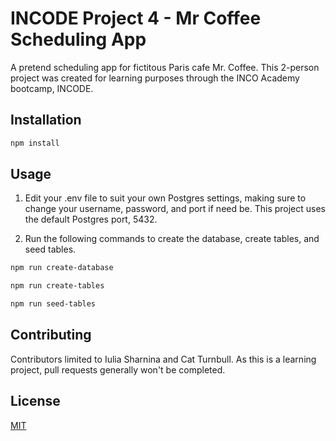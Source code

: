 # INCODE Project 4 - Mr Coffee Scheduling App

A pretend scheduling app for fictitous Paris cafe Mr. Coffee. This 2-person project was created for learning purposes through the INCO Academy bootcamp, INCODE.

## Installation

```zsh
npm install
```

## Usage

1. Edit your .env file to suit your own Postgres settings, making sure to change your username, password, and port if need be. This project uses the default Postgres port, 5432.

2. Run the following commands to create the database, create tables, and seed tables.

```zsh
npm run create-database
```

```zsh
npm run create-tables
```

```zsh
npm run seed-tables
```

## Contributing

Contributors limited to Iulia Sharnina and Cat Turnbull. As this is a learning project, pull requests generally won't be completed.

## License

[MIT](https://choosealicense.com/licenses/mit/)
